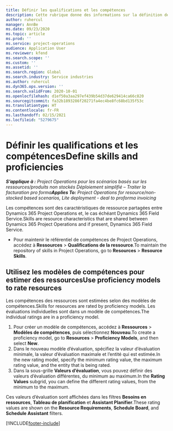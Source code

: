 ```yaml
---
title: Définir les qualifications et les compétences
description: Cette rubrique donne des informations sur la définition de modèles de qualifications et de compétences pour évaluer des ressources.
author: ruhercul
manager: AnnBe
ms.date: 09/23/2020
ms.topic: article
ms.prod: ''
ms.service: project-operations
audience: Application User
ms.reviewer: kfend
ms.search.scope: ''
ms.custom: ''
ms.assetid: ''
ms.search.region: Global
ms.search.industry: Service industries
ms.author: ruhercul
ms.dyn365.ops.version: ''
ms.search.validFrom: 2020-10-01
ms.openlocfilehash: d1ef50a3aa297ef439b54d37de629414ca66c820
ms.sourcegitcommit: fa32b1893286f20271fa4ec4be8fc68bd135f53c
ms.translationtype: HT
ms.contentlocale: fr-FR
ms.lasthandoff: 02/15/2021
ms.locfileid: "5279675"
---
```

# <a name="define-skills-and-proficiencies"></a><span data-ttu-id="c052e-103">Définir les qualifications et les compétences</span><span class="sxs-lookup"><span data-stu-id="c052e-103">Define skills and proficiencies</span></span>

<span data-ttu-id="c052e-104">_**S’applique à :** Project Operations pour les scénarios basés sur les ressources/produits non stockés Déploiement simplifié – Traiter la facturation pro forma_</span><span class="sxs-lookup"><span data-stu-id="c052e-104">_**Applies To:** Project Operations for resource/non-stocked based scenarios, Lite deployment - deal to proforma invoicing_</span></span>

<span data-ttu-id="c052e-105">Les compétences sont des caractéristiques de ressource partagées entre Dynamics 365 Project Operations et, le cas échéant Dynamics 365 Field Service.</span><span class="sxs-lookup"><span data-stu-id="c052e-105">Skills are resource characteristics that are shared between Dynamics 365 Project Operations and if present, Dynamics 365 Field Service.</span></span> 

- <span data-ttu-id="c052e-106">Pour maintenir le référentiel de compétences de Project Operations, accédez à **Ressources** \> **Qualifications de la ressource**.</span><span class="sxs-lookup"><span data-stu-id="c052e-106">To maintain the repository of skills in Project Operations, go to **Resources** \> **Resource Skills**.</span></span> 

## <a name="use-proficiency-models-to-rate-resources"></a><span data-ttu-id="c052e-107">Utilisez les modèles de compétences pour estimer des ressources</span><span class="sxs-lookup"><span data-stu-id="c052e-107">Use proficiency models to rate resources</span></span>

<span data-ttu-id="c052e-108">Les compétences des ressources sont estimées selon des modèles de compétences.</span><span class="sxs-lookup"><span data-stu-id="c052e-108">Skills for resources are rated by proficiency models.</span></span> <span data-ttu-id="c052e-109">Les évaluations individuelles sont dans un modèle de compétences.</span><span class="sxs-lookup"><span data-stu-id="c052e-109">The individual ratings are in a proficiency model.</span></span> 

1. <span data-ttu-id="c052e-110">Pour créer un modèle de compétences, accédez à **Ressources** \> **Modèles de compétences**, puis sélectionnez **Nouveau**.</span><span class="sxs-lookup"><span data-stu-id="c052e-110">To create a proficiency model, go to **Resources** \> **Proficiency Models**, and then select **New**.</span></span>
2. <span data-ttu-id="c052e-111">Dans le nouveau modèle d’évaluation, spécifiez la valeur d’évaluation minimale, la valeur d’évaluation maximale et l’entité qui est estimée.</span><span class="sxs-lookup"><span data-stu-id="c052e-111">In the new rating model, specify the minimum rating value, the maximum rating value, and the entity that is being rated.</span></span>
3. <span data-ttu-id="c052e-112">Dans la sous-grille **Valeurs d’évaluation**, vous pouvez définir des valeurs d’évaluation différentes, du minimum au maximum.</span><span class="sxs-lookup"><span data-stu-id="c052e-112">In the **Rating Values** subgrid, you can define the different rating values, from the minimum to the maximum.</span></span>


<span data-ttu-id="c052e-113">Ces valeurs d’évaluation sont affichées dans les filtres **Besoins en ressources**, **Tableau de planification** et **Assistant Planifier**.</span><span class="sxs-lookup"><span data-stu-id="c052e-113">These rating values are shown on the **Resource Requirements**, **Schedule Board**, and **Schedule Assistant** filters.</span></span>


[!INCLUDE[footer-include](../includes/footer-banner.md)]
